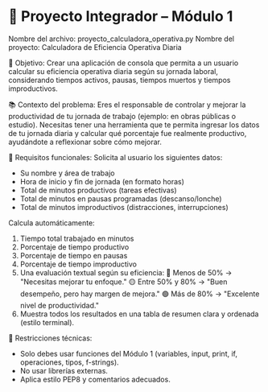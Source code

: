 # 🧾 Proyecto Integrador – Módulo 1
Nombre del archivo: proyecto_calculadora_operativa.py
Nombre del proyecto: Calculadora de Eficiencia Operativa Diaria

🎯 Objetivo:
Crear una aplicación de consola que permita a un usuario calcular su eficiencia operativa 
diaria según su jornada laboral, considerando tiempos activos, pausas, tiempos muertos y 
tiempos improductivos.

📚 Contexto del problema:
Eres el responsable de controlar y mejorar la productividad de tu jornada de trabajo 
(ejemplo: en obras públicas o estudio). Necesitas tener una herramienta que te permita 
ingresar los datos de tu jornada diaria y calcular qué porcentaje fue realmente productivo, 
ayudándote a reflexionar sobre cómo mejorar.

📂 Requisitos funcionales:
Solicita al usuario los siguientes datos:

- Su nombre y área de trabajo
- Hora de inicio y fin de jornada (en formato horas)
- Total de minutos productivos (tareas efectivas)
- Total de minutos en pausas programadas (descanso/lonche)
- Total de minutos improductivos (distracciones, interrupciones)

Calcula automáticamente:

1. Tiempo total trabajado en minutos
2. Porcentaje de tiempo productivo
3. Porcentaje de tiempo en pausas
4. Porcentaje de tiempo improductivo
5. Una evaluación textual según su eficiencia:
🔴 Menos de 50% → "Necesitas mejorar tu enfoque."
🟡 Entre 50% y 80% → "Buen desempeño, pero hay margen de mejora."
🟢 Más de 80% → "Excelente nivel de productividad."
6. Muestra todos los resultados en una tabla de resumen clara y ordenada (estilo terminal).

🧰 Restricciones técnicas:
- Solo debes usar funciones del Módulo 1 (variables, input, print, if, operaciones, tipos, f-strings).
- No usar librerías externas.
- Aplica estilo PEP8 y comentarios adecuados.
